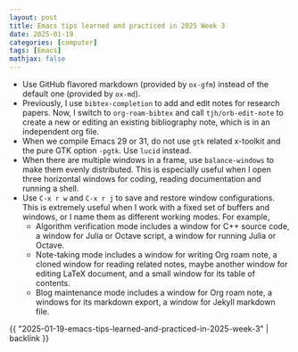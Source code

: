 ```yaml
---
layout: post
title: Emacs tips learned and practiced in 2025 Week 3
date: 2025-01-19
categories: [computer]
tags: [Emacs]
mathjax: false
---
```


-   Use GitHub flavored markdown (provided by `ox-gfm`) instead of the default one (provided by `ox-md`).
-   Previously, I use `bibtex-completion` to add and edit notes for research papers. Now, I switch to `org-roam-bibtex` and call `tjh/orb-edit-note` to create a new or editing an existing bibliography note, which is in an independent org file.
-   When we compile Emacs 29 or 31, do not use `gtk` related x-toolkit and the pure GTK option `-pgtk`. Use `lucid` instead.
-   When there are multiple windows in a frame, use `balance-windows` to make them evenly distributed. This is especially useful when I open three horizontal windows for coding, reading documentation and running a shell.
-   Use `C-x r w` and `C-x r j` to save and restore window configurations. This is extremely useful when I work with a fixed set of buffers and windows, or I name them as different working modes. For example,
    -   Algorithm verification mode includes a window for C++ source code, a window for Julia or Octave script, a window for running Julia or Octave.
    -   Note-taking mode includes a window for writing Org roam note, a cloned window for reading related notes, maybe another window for editing LaTeX document, and a small window for its table of contents.
    -   Blog maintenance mode includes a window for Org roam note, a windows for its markdown export, a window for Jekyll markdown file.

{{ "2025-01-19-emacs-tips-learned-and-practiced-in-2025-week-3" | backlink }}
